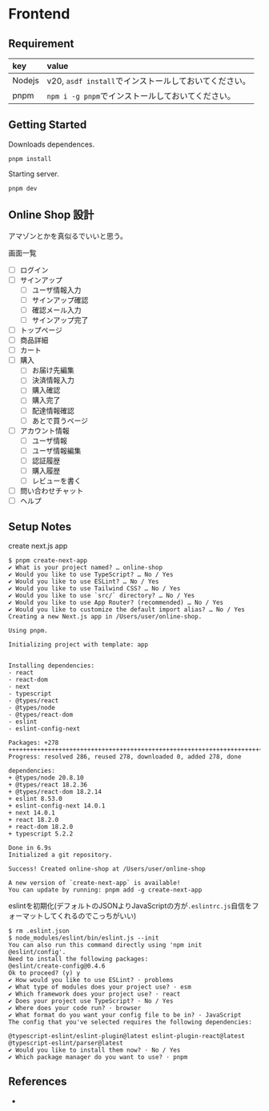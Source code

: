 # Frontend

## Requirement

|key|value|
|:---|:---|
|Nodejs|v20, `asdf install`でインストールしておいてください。|
|pnpm|`npm i -g pnpm`でインストールしておいてください。|

## Getting Started

Downloads dependences.

```shell
pnpm install
```

Starting server.

```shell
pnpm dev
```

## Online Shop 設計

アマゾンとかを真似るでいいと思う。

画面一覧

- [ ] ログイン
- [ ] サインアップ
  - [ ] ユーザ情報入力
  - [ ] サインアップ確認
  - [ ] 確認メール入力
  - [ ] サインアップ完了
- [ ] トップページ
- [ ] 商品詳細
- [ ] カート
- [ ] 購入
  - [ ] お届け先編集
  - [ ] 決済情報入力
  - [ ] 購入確認
  - [ ] 購入完了
  - [ ] 配達情報確認
  - [ ] あとで買うページ
- [ ] アカウント情報
  - [ ] ユーザ情報
  - [ ] ユーザ情報編集
  - [ ] 認証履歴
  - [ ] 購入履歴
  - [ ] レビューを書く
- [ ] 問い合わせチャット
- [ ] ヘルプ

## Setup Notes

create next.js app

```shell
$ pnpm create-next-app
✔ What is your project named? … online-shop
✔ Would you like to use TypeScript? … No / Yes
✔ Would you like to use ESLint? … No / Yes
✔ Would you like to use Tailwind CSS? … No / Yes
✔ Would you like to use `src/` directory? … No / Yes
✔ Would you like to use App Router? (recommended) … No / Yes
✔ Would you like to customize the default import alias? … No / Yes
Creating a new Next.js app in /Users/user/online-shop.

Using pnpm.

Initializing project with template: app


Installing dependencies:
- react
- react-dom
- next
- typescript
- @types/react
- @types/node
- @types/react-dom
- eslint
- eslint-config-next

Packages: +278
++++++++++++++++++++++++++++++++++++++++++++++++++++++++++++++++++++++++++++++++++++++++++++++++++++++++++++++++++++++++++++++++++++++++++++++++++++++++++++++++++++++++++++++++++++++++++++++++++++
Progress: resolved 286, reused 278, downloaded 0, added 278, done

dependencies:
+ @types/node 20.8.10
+ @types/react 18.2.36
+ @types/react-dom 18.2.14
+ eslint 8.53.0
+ eslint-config-next 14.0.1
+ next 14.0.1
+ react 18.2.0
+ react-dom 18.2.0
+ typescript 5.2.2

Done in 6.9s
Initialized a git repository.

Success! Created online-shop at /Users/user/online-shop

A new version of `create-next-app` is available!
You can update by running: pnpm add -g create-next-app
```

eslintを初期化(デフォルトのJSONよりJavaScriptの方が`.eslintrc.js`自信をフォーマットしてくれるのでこっちがいい)

```shell
$ rm .eslint.json
$ node_modules/eslint/bin/eslint.js --init
You can also run this command directly using 'npm init @eslint/config'.
Need to install the following packages:
@eslint/create-config@0.4.6
Ok to proceed? (y) y
✔ How would you like to use ESLint? · problems
✔ What type of modules does your project use? · esm
✔ Which framework does your project use? · react
✔ Does your project use TypeScript? · No / Yes
✔ Where does your code run? · browser
✔ What format do you want your config file to be in? · JavaScript
The config that you've selected requires the following dependencies:

@typescript-eslint/eslint-plugin@latest eslint-plugin-react@latest @typescript-eslint/parser@latest
✔ Would you like to install them now? · No / Yes
✔ Which package manager do you want to use? · pnpm

```

## References

-

